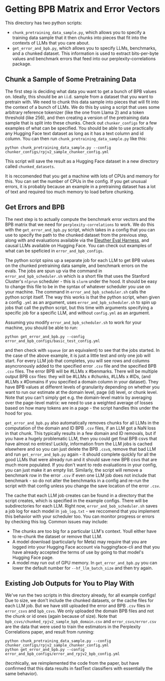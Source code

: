 # Getting BPB Matrix and Error Vectors

This directory has two python scripts:

* `chunk_pretraining_data_sample.py`, which allows you to specify a training data sample that it then chunks into pieces that fit into the contexts of LLMs that you care about.
* `get_error_and_bpb.py`, which allows you to specify LLMs, benchmarks, and a chunked dataset. This information is used to extract bits-per-byte values and benchmark errors that feed into our perplexity-correlations package.

## Chunk a Sample of Some Pretraining Data

The first step is deciding what data you want to get a bunch of BPB
values on. Ideally, this should be an i.i.d. sample from a dataset that you want to pretrain with.
We need to chunk this data sample into pieces that will fit into the context of
a bunch of LLMs. We do this by using a script that uses some arbitrary reference tokenizer
(like the one from Llama 2) and a token threshold (like 256), and then creating a version
of the pretraining data sample that is split into these chunks. Check out `chunker_configs`
for a few examples of what can be specified. You should be able to use practically any Hugging Face text
dataset as long as it has a text column and id column. You can then run `chunk_pretraining_data_sample.py`
like this:

`python chunk_pretraining_data_sample.py --config chunker_configs/rpjv2_sample_chunker_config.yml`

This script will save the result as a Hugging Face dataset in a new directory called `chunked_datasets`.

It is reccomended that you get a machine with lots of CPUs and memory for this. You can set the
number of CPUs in the config. If you get unusual errors, it is probably because an example in a
pretraining dataset has a lot of text and required too much memory to load before chunking.

## Get Errors and BPB

The next step is to actually compute the benchmark error vectors and the BPB matrix that we
need for `perplexity-correlations` to work. We do this with the `get_error_and_bpb.py` script, which
takes in a config that you can use to specify the path to the chunked dataset
from the previous step, along with and evaluations available via the
[Eleuther Eval Harness](https://github.com/EleutherAI/lm-evaluation-harness), and causal LLMs
available on Hugging Face. You can check out examples of what can be speficied in
`error_and_bpb_configs`.

The python script spins up a separate job for each LLM to get BPB values on the
chunked pretraining data sample, and benchmark errors on the evals. The jobs are spun up via the
command in `error_and_bpb_scheduler.sh` which is a short file that uses the Stanford Cluster's `nlprun`
scheduler - this is `slurm` under the hood. It should be easy to change
this file to be in the syntax of whatever scheduler you use on your machine. The 
command in `error_and_bpb_scheduler.sh` calls the python script itself. The way this works
is that the python script, when given a config `.yml` as an argument, uses
`error_and_bpb_scheduler.sh` to spin up jobs that call the python script, but this time
with arguments specifying a specific job for a specific LLM, and without `config.yml`
as an argument.

Assuming you modify `error_and_bpb_scheduler.sh` to work for your machine, you should be
able to run:

```
python get_error_and_bpb.py --config error_and_bpb_configs/basic_test_config.yml
```

and then check with `squeue` (or an equivalent) to see that the jobs started.
In the case of the above example, it is just a little test and only one job will start.
For every LLM job that completes, you will see rows and columns
asyncronously added to the specified error `.csv` file and the specified BPB `.csv` files.
The error BPB will be #LLMs x #benmarks. There will be multiple output BPB csv files: they will
be #LLMs x #chunks, #LLMs x #IDs, (and #LLMs x #Domains if you specified a domain column
in your dataset). They have BPB values at different levels of granularity depending on whether you
want to run our estimate at the domain level, page (id) level, or chunk level. Note that you can't
simply get e.g. the domain-level matrix by averaging over the page-level matrix: we need to use a
weighted average of losses based on how many tokens are in a page - the script handles this
under the hood for you.

`get_error_and_bpb.py` also automatically removes chunks for all LLMs in the computation of the domain and
ID BPB `.csv` files, if an LLM got a NaN loss in that chunk. This typically results in a few domain and ID
removals, but if you have a hugely problematic LLM, then you could get final BPB csvs that have almost no
entries! Luckily, information from the LLM jobs is cached elsewhere and so you can just delete the BPB
`.csv`s, remove that bad LLM and run `get_error_and_bpb.py` again - it should complete quickly for all the
good LLMs that were already run and it should save new BPB csvs that are much more populated. If you don't
want to redo evaluations in your config, you can just make it an empty list. Similarly, the script will remove a benchmark row in the error `.csv` if even one LLM job does not include that benchmark - so do
not alter the benchmarks in a config and re-run the script with that config unless you change the save location of the error `.csv`.

The cache that each LLM job creates can be found in a directory that the script creates, which is specified
in the example configs. There will be subdirectories for each LLM. Right now, `error_and_bob_scheduler.sh`
saves a job log for each model in `job_log.txt` - we reccomend that you implement this behavior with your
scheduler too. You can monitor progress or errors by checking this log. Common issues may include:
* The chunks are too big for a particular LLM's context. Youll either have to re-chunk the dataset or remove that LLM.
* A model download (particularly for Meta) may require that you are logged into your Hugging Face account via huggingface-cli and that you have already accepted the terms of use by going to that model's Hugging Face page.
* A model may run out of GPU memory. In `get_error_and_bpb.py` you can lower the default number for `--hf_llm_batch_size` and then try again.

## Existing Job Outputs for You to Play With

We've run the two scripts in this directory already, for all example configs!
Due to size, we don't include the chunked datasets, or the cache files for each LLM job.
But we have still uploaded the error and BPB `.csv` files in `error_csvs` and `bpb_csvs`.
We only uploaded the domain BPB files and not the chunk or id ones (again because of size).
Note that `bpb_csvs/chunked_rpjv2_sample_bpb_domain.csv` and `error_csvs/error.csv` are the data
that were used to train the estimators in the Perplexity Correlations paper, and result from running:

```
python chunk_pretraining_data_sample.py --config chunker_configs/rpjv2_sample_chunker_config.yml
python get_error_and_bpb.py --config error_and_bpb_configs/error_and_rpjv2_bpb_config.yml
```

(tecnhically, we reimplemented the code from the paper, but have confirmed that this data results in
fastText classifiers with essentially the same behavior).
